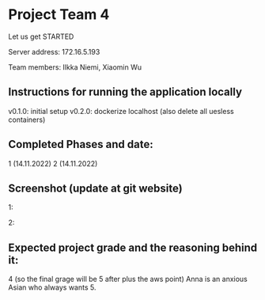 # Project Team 4

Let us get STARTED

Server address: 172.16.5.193

Team members: Ilkka Niemi, Xiaomin Wu



## Instructions for running the application locally
 v0.1.0: initial setup
 v0.2.0: dockerize localhost (also delete all uesless containers)

## Completed Phases and date:
 1 (14.11.2022)
 2 (14.11.2022)

## Screenshot (update at git website)
1: 

2:


## Expected project grade and the reasoning behind it:
  4 (so the final grage will be 5 after plus the aws point)
  Anna is an anxious Asian who always wants 5.
